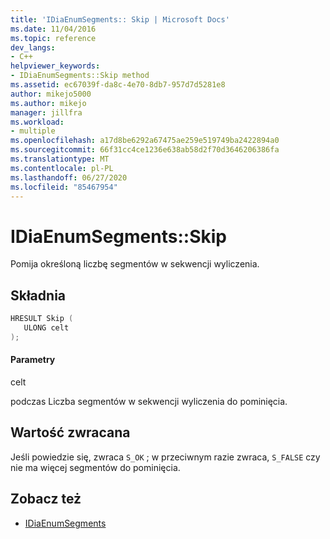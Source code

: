 ```yaml
---
title: 'IDiaEnumSegments:: Skip | Microsoft Docs'
ms.date: 11/04/2016
ms.topic: reference
dev_langs:
- C++
helpviewer_keywords:
- IDiaEnumSegments::Skip method
ms.assetid: ec67039f-da8c-4e70-8db7-957d7d5281e8
author: mikejo5000
ms.author: mikejo
manager: jillfra
ms.workload:
- multiple
ms.openlocfilehash: a17d8be6292a67475ae259e519749ba2422894a0
ms.sourcegitcommit: 66f31cc4ce1236e638ab58d2f70d3646206386fa
ms.translationtype: MT
ms.contentlocale: pl-PL
ms.lasthandoff: 06/27/2020
ms.locfileid: "85467954"
---
```

# <a name="idiaenumsegmentsskip"></a>IDiaEnumSegments::Skip
Pomija określoną liczbę segmentów w sekwencji wyliczenia.

## <a name="syntax"></a>Składnia

```C++
HRESULT Skip ( 
   ULONG celt
);
```

#### <a name="parameters"></a>Parametry
 celt

podczas Liczba segmentów w sekwencji wyliczenia do pominięcia.

## <a name="return-value"></a>Wartość zwracana
 Jeśli powiedzie się, zwraca `S_OK` ; w przeciwnym razie zwraca, `S_FALSE` czy nie ma więcej segmentów do pominięcia.

## <a name="see-also"></a>Zobacz też
- [IDiaEnumSegments](../../debugger/debug-interface-access/idiaenumsegments.md)